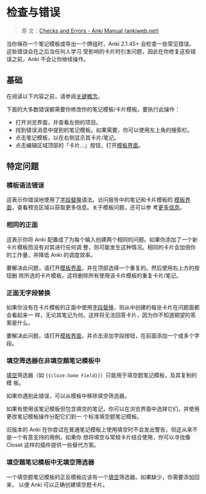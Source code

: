 # 检查与错误

> 原
> 文：[Checks and Errors - Anki Manual (ankiweb.net)](https://docs.ankiweb.net/templates/errors.html)

<!-- toc -->

当你保存一个笔记模板或导出一个牌组时，Anki 2.1.45+ 会检查一些常见错误。这些错误会在之后当任何人学习
受影响的卡片时引发问题，因此在你修复这些错误之前，Anki 不会让你继续操作。

## 基础

在阅读以下内容之前，请参阅[关键概念](../getting-started.md#关键概念)。

下面的大多数错误都需要你修改你的笔记模板/卡片模板。要执行此操作：

- 打开浏览界面，并查看左侧的项目。
- 找到错误消息中提到的笔记模板。如果需要，你可以使用左上角的搜索栏。
- 点击笔记模板，以在右侧显示其卡片/笔记。
- 点击编辑区域顶部的「卡片…」按钮，打开[模板界面](./intro.md#模板界面)。

## 特定问题

### 模板语法错误

这表示你错误地使用了[字段替换](./fields.md)语法。访问报告中的笔记和卡片模板的
[模板界面](./intro.md#模板界面)，查看预览区域以获取更多信息。关于模板问题，还可以参
考[更多信息](https://open-spaced-repetition.github.io/anki-faqs-zh-CN/card-template-has-a-problem.html)。

### 相同的正面

这表示你将 Anki 配置成了为每个输入创建两个相同的问题。如果你添加了一个新卡片模板而没有对其进行任何调
整，则可能发生这种情况。相同的卡片会加倍你的工作量，并降低 Anki 的调度效率。

要解决此问题，请打开[模板界面](./intro.md#模板界面)，并在顶部选择一个重复的。然后使用右上方的按钮删
除所选的卡片模板。这将删除所有使用该卡片模板的重复卡片/笔记。

### 正面无字段替换

如果你没有在卡片模板的正面中使用[字段替换](./fields.md)，则从中创建的每张卡片在问题面都会看起来一
样，无论其笔记为何。这样将无法回答卡片，因为你不知道期望的答案是什么。

要解决此问题，请打开[模板界面](./intro.md#模板界面)，并点击添加字段按钮，在前面添加一个或多个字段。

### 填空筛选器在非填空题笔记模板中

[填空](../editing.md#填空题)筛选器（如 `{{cloze:Some Field}}`）只能用于填空题笔记模板，及其复制的模
板。

如果你遇到此错误，可以从模板中移除填空筛选器。

如果有使用该笔记模板但包含填空的笔记，你可以在浏览界面中选择它们，并使用更改笔记模板操作分配它们到一
个标准填空题笔记模板。

旧版本的 Anki 在你尝试在普通笔记模板上使用填空时不会发出警告，但这从来不是一个有意支持的用例。如果你
想将填空与常规卡片结合使用，你可以寻找像 Closet 这样的插件提供一些替代方案。

### 填空题笔记模板中无填空筛选器

一个填空题笔记模板的正反模板应该有一个[填空](../editing.md#填空题)筛选器。如果缺少，你需要添加回来，
以便 Anki 可以正确创建填空题卡片。
